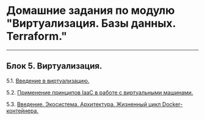 # Домашние задания по модулю "Виртуализация. Базы данных. Terraform."
***
## Блок 5. Виртуализация.

 5.1. [Введение в виртуализацию.](./05-virt-01-basics.md)

 5.2. [Применение принципов IaaC в работе с виртуальными машинами.](05-virt-02-iaac.md)

 5.3. [Введение. Экосистема. Архитектура. Жизненный цикл Docker-контейнера.](05-virt-03-docker.md)
